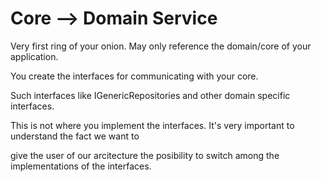 ﻿

Core --> Domain Service
=====================

Very first ring of your onion. May only reference the domain/core of your application.

You create the interfaces for communicating with your core.

Such interfaces like IGenericRepositories and other domain specific interfaces.

This is not where you implement the interfaces. It's very important to understand the fact we want to 

give the user of our arcitecture the posibility to switch among the implementations of the interfaces.